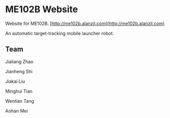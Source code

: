 # ME102B Website

Website for ME102B. [http://me102b.alanzjl.com](http://me102b.alanzjl.com)

An automatic target-tracking mobile launcher robot.

## Team

Jialiang Zhao

Jianheng Shi

Jiakai Liu

Minghui Tian

Wentian Tang

Aohan Mei
